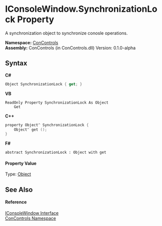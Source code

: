 # IConsoleWindow.SynchronizationLock Property 
 

A synchronization object to synchronize conosle operations.

**Namespace:**&nbsp;<a href="a4c6913a-7590-84ec-79ea-d303d13ccc28">ConControls</a><br />**Assembly:**&nbsp;ConControls (in ConControls.dll) Version: 0.1.0-alpha

## Syntax

**C#**<br />
``` C#
Object SynchronizationLock { get; }
```

**VB**<br />
``` VB
ReadOnly Property SynchronizationLock As Object
	Get
```

**C++**<br />
``` C++
property Object^ SynchronizationLock {
	Object^ get ();
}
```

**F#**<br />
``` F#
abstract SynchronizationLock : Object with get

```


#### Property Value
Type: <a href="https://docs.microsoft.com/dotnet/api/system.object" target="_blank">Object</a>

## See Also


#### Reference
<a href="0b7e293f-5cea-bd62-4e33-f904658aa560">IConsoleWindow Interface</a><br /><a href="a4c6913a-7590-84ec-79ea-d303d13ccc28">ConControls Namespace</a><br />
